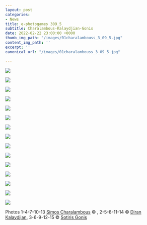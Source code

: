```yaml
---
layout: post
categories:
- News
title: e-photogames 309_5
subtitle: Charalambous-Kalaydjian-Gonis
date: 2022-02-22 23:00:00 +0000
thumb_img_path: "/images/01charalambouss_3_09_5.jpg"
content_img_path: ''
excerpt: ''
canonical_url: "/images/01charalambouss_3_09_5.jpg"

---
```

![](/images/01charalambouss_3_09_5.jpg)

![](/images/02_dkalaydijan_309_5.jpg)

![](/images/03_gkoniss309_5.jpg)

![](/images/04charalambouss_3_09_5.JPG)

![](/images/05_dkalaydijan_309_5.jpg)

![](/images/06_gkoniss309_5.JPG)

![](/images/07charalambouss_3_09_5-jpg.jpg)

![](/images/08_dkalaydijan_309_5.jpg)

![](/images/09_gkoniss309_5.jpg)

![](/images/10charalambouss_3_09_5.jpg)

![](/images/11_dkalaydijan_309_5.jpg)

![](/images/12_gkoniss309_5.jpg)

![](/images/13charalambouss_3_09_5.JPG)

![](/images/14_dkalaydijan_309_5.jpg)

![](/images/15_gkoniss309_5.jpg)

Photos  1-4-7-10-13 <a href="https://www.facebook.com/profile.php?id=563795760" target="blank"> Simos Charalambous</a> © , 2-5-8-11-14 © <a href="https://www.facebook.com/diran.kalaydjian" target="blank"> Diran Kalaydjian</a>, 3-6-9-12-15 © <a href="https://www.facebook.com/profile.php?id=550912249" target="blank"> Sotiris Gonis</a>